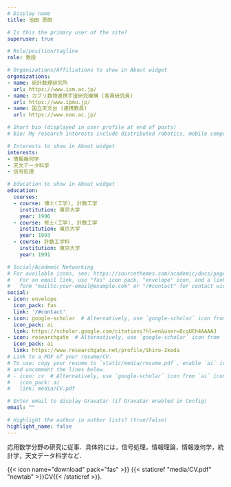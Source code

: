 ```yaml
---
# Display name
title: 池田 思朗

# Is this the primary user of the site?
superuser: true

# Role/position/tagline
role: 教授

# Organizations/Affiliations to show in About widget
organizations:
- name: 統計数理研究所
  url: https://www.ism.ac.jp/
- name: カブリ数物連携宇宙研究機構 (客員研究員)
  url: https://www.ipmu.jp/
- name: 国立天文台 (連携教員)
  url: https://www.nao.ac.jp/

# Short bio (displayed in user profile at end of posts)
# bio: My research interests include distributed robotics, mobile computing and programmable matter.

# Interests to show in About widget
interests:
- 情報幾何学
- 天文データ科学
- 信号処理

# Education to show in About widget
education:
  courses:
  - course: 博士(工学), 計数工学
    institution: 東京大学
    year: 1996
  - course: 修士(工学), 計数工学
    institution: 東京大学
    year: 1993
  - course: 計数工学科
    institution: 東京大学
    year: 1991

# Social/Academic Networking
# For available icons, see: https://sourcethemes.com/academic/docs/page-builder/#icons
#   For an email link, use "fas" icon pack, "envelope" icon, and a link in the
#   form "mailto:your-email@example.com" or "/#contact" for contact widget.
social:
- icon: envelope
  icon_pack: fas
  link: '/#contact'
- icon: google-scholar  # Alternatively, use `google-scholar` icon from `ai` icon pack
  icon_pack: ai
  link: https://scholar.google.com/citations?hl=en&user=8cqUEh4AAAAJ
- icon: researchgate  # Alternatively, use `google-scholar` icon from `ai` icon pack
  icon_pack: ai
  link: https://www.researchgate.net/profile/Shiro-Ikeda
# Link to a PDF of your resume/CV.
# To use: copy your resume to `static/media/resume.pdf`, enable `ai` icons in `params.toml`,
# and uncomment the lines below.
# - icon: cv  # Alternatively, use `google-scholar` icon from `ai` icon pack
#   icon_pack: ai
#   link: media/CV.pdf

# Enter email to display Gravatar (if Gravatar enabled in Config)
email: ""

# Highlight the author in author lists? (true/false)
highlight_name: false
---
```


応用数学分野の研究に従事．具体的には，信号処理，情報理論，情報幾何学，統計学，天文データ科学など．

{{< icon name="download" pack="fas" >}} {{< staticref "media/CV.pdf" "newtab" >}}CV{{< /staticref >}}.
